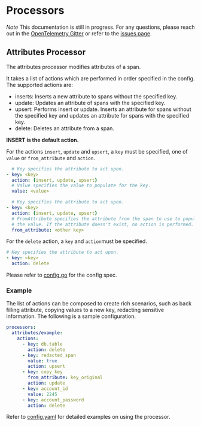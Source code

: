 # Processors
*Note* This documentation is still in progress. For any questions, please reach
out in the [OpenTelemetry Gitter](https://gitter.im/open-telemetry/opentelemetry-service)
or refer to the [issues page](https://github.com/open-telemetry/opentelemetry-service/issues).

## <a name="attributes"></a>Attributes Processor
The attributes processor modifies attributes of a span.

It takes a list of actions which are performed in order specified in the config.
The supported actions are:
- inserts: Inserts a new attribute to spans without the specified key.
- update: Updates an attribute of spans with the specified key.
- upsert: Performs insert or update. Inserts an attribute for spans without
  the specified key and updates an attribute for spans with the specified key.
- delete: Deletes an attribute from a span.

**INSERT is the default action.**


For the actions `insert`, `update` and `upsert`, a `key` must be specified,
 one of `value` or `from_attribute` and `action`.
```yaml
  # Key specifies the attribute to act upon.
- key: <key>
  action: {insert, update, upsert}
  # Value specifies the value to populate for the key.
  value: <value>

  # Key specifies the attribute to act upon.
- key: <key>
  action: {insert, update, upsert}
  # FromAttribute specifies the attribute from the span to use to populate
  # the value. If the attribute doesn't exist, no action is performed.
  from_attribute: <other key>
```

For the `delete` action, a `key` and `action`must be specified.
```yaml
# Key specifies the attribute to act upon.
- key: <key>
  action: delete
```

Please refer to [config.go](processors/attributes/config.go) for the config spec.

### Example
The list of actions can be composed to create rich scenarios, such as
back filling attribute, copying values to a new key, redacting sensitive information.
The following is a sample configuration.

```yaml
processors:
  attributes/example:
    actions:
      - key: db.table
        action: delete
      - key: redacted_span
        value: true
        action: upsert
      - key: copy_key
        from_attribute: key_original
        action: update
      - key: account_id
        value: 2245
      - key: account_password
        action: delete

```
Refer to [config.yaml](processors/attributes/testdata/config.yaml) for detailed
examples on using the processor.
